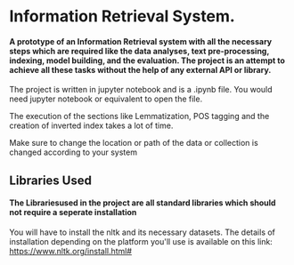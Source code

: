 
# Information Retrieval System.

#### A prototype of an Information Retrieval system with all the necessary steps which are required like the data analyses, text pre-processing, indexing, model building, and the evaluation. The project is an attempt to achieve all these tasks without the help of any external API or library.
The project is written in jupyter notebook and is a .ipynb file. You would need jupyter notebook or equivalent to open the file.

The execution of the sections like Lemmatization, POS tagging and the creation of inverted index takes a lot of time.

Make sure to change the location or path of the data or collection is changed according to your system
## Libraries Used

#### The Librariesused in the project are all standard libraries which should not require a seperate installation
You will have to install the nltk and its necessary datasets.
The details of installation depending on the platform you'll use is available on this link:
https://www.nltk.org/install.html#


